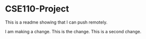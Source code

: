 # CSE110-Project

This is a readme showing that I can push remotely. 

I am making a change. This is the change. This is a second change.
